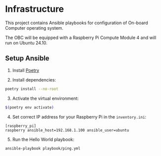 # Infrastructure

This project contains Ansible playbooks for configuration of On-board Computer operating system.

The OBC will be equipped with a Raspberry Pi Compute Module 4 and will run on Ubuntu 24.10.


## Setup Ansible

1. Install [Poetry](https://python-poetry.org/docs/#installing-with-the-official-installer)

2. Install dependencies:
```bash
poetry install --no-root
```

3. Activate the virtual environment:
```bash
$(poetry env activate)
```

4. Set correct IP address for your Raspberry Pi in the `inventory.ini`: 
```
[raspberry_pi]
raspberry ansible_host=192.168.1.100 ansible_user=ubuntu
```

5. Run the Hello World playbook:
```bash
ansible-playbook playbook/ping.yml
```
